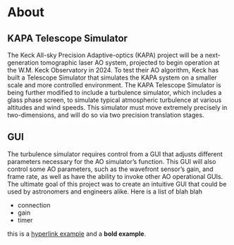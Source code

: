 # About

## KAPA Telescope Simulator

The Keck All-sky Precision Adaptive-optics (KAPA) project will be a next-generation tomographic laser AO system, projected to begin operation at the W.M. Keck Observatory in 2024.  To test their AO algorithm, Keck has built a Telescope Simulator that simulates the KAPA system on a smaller scale and more controlled environment. The KAPA Telescope Simulator is being further modified to include a turbulence simulator, which includes a glass phase screen, to simulate typical atmospheric turbulence at various altitudes and wind speeds. This simulator must move extremely precisely in two-dimensions, and will do so via two precision translation stages.


## GUI

The turbulence simulator requires control from a GUI that adjusts different parameters necessary for the AO simulator’s function. This GUI will also control some AO parameters, such as the wavefront sensor’s gain, and frame rate, as well as have the ability to invoke other AO operational GUIs. The ultimate goal of this project was to create an intuitive GUI that could be used by astronomers and engineers alike. Here is a list of blah blah

- connection
- gain
- timer

this is a [hyperlink example](http://non.net/molesincipiat) and a
**bold example**.


